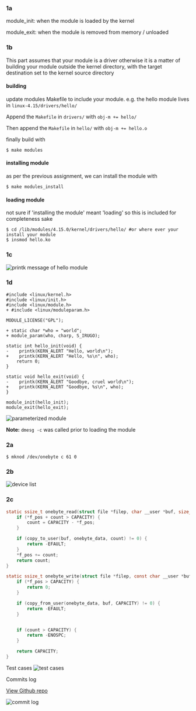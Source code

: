 ### 1a
module_init: when the module is loaded by the kernel

module_exit: when the module is removed from memory / unloaded

### 1b
This part assumes that your module is a driver otherwise it is a matter of building your module outside the kernel directory, with the target destination set to the kernel source directory
#### building
update modules Makefile to include your module. e.g. the hello module lives in `linux-4.15/drivers/hello/`

Append the `Makefile` in `drivers/` with `obj-m += hello/`

Then append the `Makefile` in `hello/` with `obj-m += hello.o`

finally build with
```shell
$ make modules
```

#### installing module
as per the previous assignment, we can install the module with
```shell
$ make modules_install
```

#### loading module
not sure if 'installing the module' meant 'loading' so this is included for completeness sake

```shell
$ cd /lib/modules/4.15.0/kernel/drivers/hello/ #or where ever your install your module
$ insmod hello.ko
```

### 1c
![printk message of hello module](https://i.imgur.com/UXn9lrf.png)
### 1d
```
#include <linux/kernel.h>
#include <linux/init.h>
#include <linux/module.h>
+ #include <linux/moduleparam.h>

MODULE_LICENSE("GPL");

+ static char *who = "world";
+ module_param(who, charp, S_IRUGO);

static int hello_init(void) {
-    printk(KERN_ALERT "Hello, world\n");
+    printk(KERN_ALERT "Hello, %s\n", who);
    return 0;
}

static void hello_exit(void) {
-    printk(KERN_ALERT "Goodbye, cruel world\n");
+    printk(KERN_ALERT "Goodbye, %s\n", who);
}

module_init(hello_init);
module_exit(hello_exit);
```
 ![parameterized module](https://i.imgur.com/0iaurdj.png)

 __Note:__ `dmesg -c` was called prior to loading the module

### 2a
```shell
$ mknod /dev/onebyte c 61 0
```

### 2b
![device list](https://i.imgur.com/3qexm4K.png)

### 2c

```c
static ssize_t onebyte_read(struct file *filep, char __user *buf, size_t count, loff_t *f_pos) {
    if (*f_pos + count > CAPACITY) {
        count = CAPACITY - *f_pos;
    }

    if (copy_to_user(buf, onebyte_data, count) != 0) {
        return -EFAULT;
    }
    *f_pos += count;
    return count;
}
```
```c
static ssize_t onebyte_write(struct file *filep, const char __user *buf, size_t count, loff_t *f_pos) {
    if (*f_pos > CAPACITY) {
        return 0;
    }

    if (copy_from_user(onebyte_data, buf, CAPACITY) != 0) {
        return -EFAULT;
    }


    if (count > CAPACITY) {
        return -ENOSPC;
    }

    return CAPACITY;
}
```

Test cases
![test cases](https://i.imgur.com/caYeesv.png)

Commits log

[View Github repo](https://github.com/madsonic/dev-driver)

![commit log](https://i.imgur.com/EL1IKf6.png)
